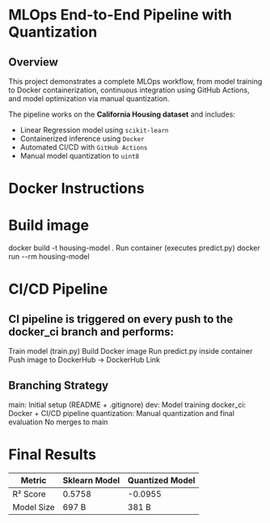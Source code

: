 #  MLOps End-to-End Pipeline with Quantization

##  Overview

This project demonstrates a complete MLOps workflow, from model training to Docker containerization, continuous integration using GitHub Actions, and model optimization via manual quantization.

The pipeline works on the **California Housing dataset** and includes:

- Linear Regression model using `scikit-learn`
- Containerized inference using `Docker`
- Automated CI/CD with `GitHub Actions`
- Manual model quantization to `uint8`




# Docker Instructions

# Build image
docker build -t housing-model .
Run container (executes predict.py)
docker run --rm housing-model


# CI/CD Pipeline
## CI pipeline is triggered on every push to the docker_ci branch and performs:

Train model (train.py)
Build Docker image
Run predict.py inside container
Push image to DockerHub
→ DockerHub Link


## Branching Strategy

main: Initial setup (README + .gitignore)
dev: Model training
docker_ci: Docker + CI/CD pipeline
quantization: Manual quantization and final evaluation
No merges to main


# Final Results
| Metric     | Sklearn Model | Quantized Model |
| ---------- | ------------- | --------------- |
| R² Score   | 0.5758        | -0.0955         |
| Model Size | 697 B         | 381 B           |



